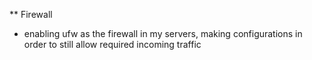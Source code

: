 ** Firewall

- enabling ufw as the firewall in my servers, making configurations in order to still allow required incoming traffic